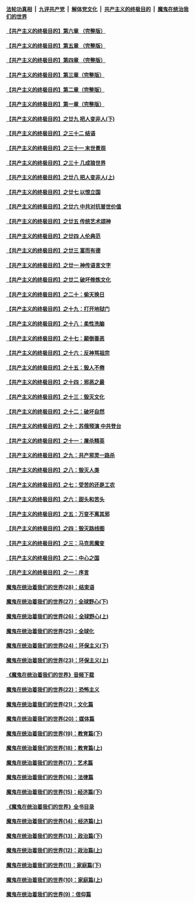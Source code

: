 

####  [法轮功真相](../../../../basic/blob/master/README.md?t=04081830) &nbsp;|&nbsp; [九评共产党](../../../../9ping.md/blob/master/README.md?t=04081830) &nbsp;|&nbsp; [解体党文化](../../../../jtdwh.md/blob/master/README.md?t=04081830)  &nbsp;|&nbsp; [共产主义的终极目的](../../../../gczydzjmd.md/blob/master/README.md?t=04081830) &nbsp;|&nbsp; [魔鬼在统治我们的世界](../../../../mgztzwmdsj.md/blob/master/README.md?t=04081830) 

#### [【共产主义的终极目的】第六章 （完整版）](../pages/nsc422/n11428913.md?t=04081830) 

#### [【共产主义的终极目的】第五章 （完整版）](../pages/nsc422/n11428912.md?t=04081830) 

#### [【共产主义的终极目的】第四章 （完整版）](../pages/nsc422/n11428907.md?t=04081830) 

#### [【共产主义的终极目的】第三章（完整版）](../pages/nsc422/n11428848.md?t=04081830) 

#### [【共产主义的终极目的】第二章（完整版）](../pages/nsc422/n11428831.md?t=04081830) 

#### [【共产主义的终极目的】第一章（完整版）](../pages/nsc422/n11417651.md?t=04081830) 

#### [【共产主义的终极目的】之廿九 把人变非人(下)](../pages/nsc422/n11344140.md?t=04081830) 

#### [【共产主义的终极目的】之三十二 结语](../pages/nsc422/n11360535.md?t=04081830) 

#### [【共产主义的终极目的】之三十一 末世景观](../pages/nsc422/n11351129.md?t=04081830) 

#### [【共产主义的终极目的】之三十 几成狼世界](../pages/nsc422/n11348280.md?t=04081830) 

#### [【共产主义的终极目的】之廿八 把人变非人(上)](../pages/nsc422/n11340492.md?t=04081830) 

#### [【共产主义的终极目的】之廿七 以恨立国](../pages/nsc422/n11336944.md?t=04081830) 

#### [【共产主义的终极目的】之廿六 中共对抗普世价值](../pages/nsc422/n11324785.md?t=04081830) 

#### [【共产主义的终极目的】之廿五 传统艺术颂神](../pages/nsc422/n11296396.md?t=04081830) 

#### [【共产主义的终极目的】之廿四 人伦典范](../pages/nsc422/n11296397.md?t=04081830) 

#### [【共产主义的终极目的】之廿三 富而有德](../pages/nsc422/n11283598.md?t=04081830) 

#### [【共产主义的终极目的】之廿一 神传语言文字](../pages/nsc422/n11263265.md?t=04081830) 

#### [【共产主义的终极目的】之廿二 破坏修炼文化](../pages/nsc422/n11245728.md?t=04081830) 

#### [【共产主义的终极目的】之二十：偷天换日](../pages/nsc422/n11238846.md?t=04081830) 

#### [【共产主义的终极目的】之十九：打开地狱门](../pages/nsc422/n11206376.md?t=04081830) 

#### [【共产主义的终极目的】之十八：柔性洗脑](../pages/nsc422/n11199994.md?t=04081830) 

#### [【共产主义的终极目的】之十七：颠倒善恶](../pages/nsc422/n11179782.md?t=04081830) 

#### [【共产主义的终极目的】之十六：反神骂祖宗](../pages/nsc422/n11166798.md?t=04081830) 

#### [【共产主义的终极目的】之十五：毁人不倦](../pages/nsc422/n11166792.md?t=04081830) 

#### [【共产主义的终极目的】之十四：邪恶之最](../pages/nsc422/n11150249.md?t=04081830) 

#### [【共产主义的终极目的】之十三：毁灭文化](../pages/nsc422/n11135227.md?t=04081830) 

#### [【共产主义的终极目的】之十二：破坏自然](../pages/nsc422/n11135214.md?t=04081830) 

#### [【共产主义的终极目的】之十：苏俄预演 中共登台](../pages/nsc422/n11118424.md?t=04081830) 

#### [【共产主义的终极目的】之十一：屠杀精英](../pages/nsc422/n11118442.md?t=04081830) 

#### [【共产主义的终极目的】之九：共产邪灵一路杀](../pages/nsc422/n11114139.md?t=04081830) 

#### [【共产主义的终极目的】之八：毁灭人类](../pages/nsc422/n11108503.md?t=04081830) 

#### [【共产主义的终极目的】之七：受苦的还是工农](../pages/nsc422/n11101809.md?t=04081830) 

#### [【共产主义的终极目的】之六：甜头和苦头](../pages/nsc422/n11096971.md?t=04081830) 

#### [【共产主义的终极目的】之五：万变不离其邪](../pages/nsc422/n11091285.md?t=04081830) 

#### [【共产主义的终极目的】之四：毁灭路线图](../pages/nsc422/n11086284.md?t=04081830) 

#### [【共产主义的终极目的】之三：马克思魔变](../pages/nsc422/n11061941.md?t=04081830) 

#### [【共产主义的终极目的】之二：中心之国](../pages/nsc422/n11047728.md?t=04081830) 

#### [【共产主义的终极目的】之一：序言](../pages/nsc422/n11086077.md?t=04081830) 

#### [魔鬼在统治着我们的世界(28)：结束语](../pages/nsc422/n10936246.md?t=04081830) 

#### [魔鬼在统治着我们的世界(27)：全球野心(下)](../pages/nsc422/n10928319.md?t=04081830) 

#### [魔鬼在统治着我们的世界(26)：全球野心(上)](../pages/nsc422/n10900318.md?t=04081830) 

#### [魔鬼在统治着我们的世界(25)：全球化](../pages/nsc422/n10788205.md?t=04081830) 

#### [魔鬼在统治着我们的世界(24)：环保主义(下)](../pages/nsc422/n10695307.md?t=04081830) 

#### [魔鬼在统治着我们的世界(23)：环保主义(上)](../pages/nsc422/n10688613.md?t=04081830) 

#### [《魔鬼在统治着我们的世界》音频下载](../pages/nsc422/n10635553.md?t=04081830) 

#### [魔鬼在统治着我们的世界(22)：恐怖主义](../pages/nsc422/n10614727.md?t=04081830) 

#### [魔鬼在统治着我们的世界(21)：文化篇](../pages/nsc422/n10597706.md?t=04081830) 

#### [魔鬼在统治着我们的世界(20)：媒体篇](../pages/nsc422/n10586579.md?t=04081830) 

#### [魔鬼在统治着我们的世界(19)：教育篇(下)](../pages/nsc422/n10564808.md?t=04081830) 

#### [魔鬼在统治着我们的世界(18)：教育篇(上)](../pages/nsc422/n10526970.md?t=04081830) 

#### [魔鬼在统治着我们的世界(17)：艺术篇](../pages/nsc422/n10499093.md?t=04081830) 

#### [魔鬼在统治着我们的世界(16)：法律篇](../pages/nsc422/n10485969.md?t=04081830) 

#### [魔鬼在统治着我们的世界(15)：经济篇(下)](../pages/nsc422/n10469975.md?t=04081830) 

#### [《魔鬼在统治着我们的世界》全书目录](../pages/nsc422/n10464261.md?t=04081830) 

#### [魔鬼在统治着我们的世界(14)：经济篇(上)](../pages/nsc422/n10457370.md?t=04081830) 

#### [魔鬼在统治着我们的世界(13)：政治篇(下)](../pages/nsc422/n10448270.md?t=04081830) 

#### [魔鬼在统治着我们的世界(12)：政治篇(上)](../pages/nsc422/n10444576.md?t=04081830) 

#### [魔鬼在统治着我们的世界(11)：家庭篇(下)](../pages/nsc422/n10440961.md?t=04081830) 

#### [魔鬼在统治着我们的世界(10)：家庭篇(上)](../pages/nsc422/n10435448.md?t=04081830) 

#### [魔鬼在统治着我们的世界(9)：信仰篇](../pages/nsc422/n10432159.md?t=04081830) 


